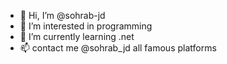 - 👋 Hi, I’m @sohrab-jd
- 👀 I’m interested in programming 
- 🌱 I’m currently learning .net
- 📫 contact me @sohrab_jd all famous platforms 


<!---
sohrab-jd/sohrab-jd is a ✨ special ✨ repository because its `README.md` (this file) appears on your GitHub profile.
You can click the Preview link to take a look at your changes.
--->
